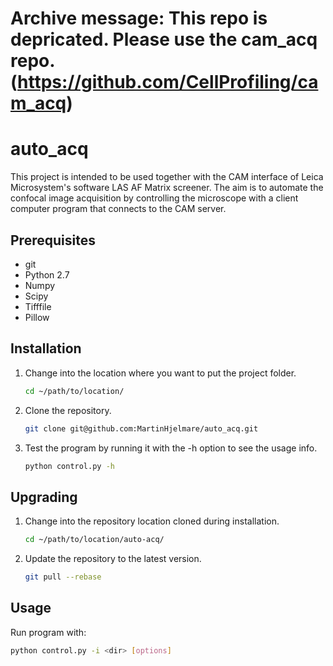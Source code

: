 Archive message: This repo is depricated. Please use the cam_acq repo. (https://github.com/CellProfiling/cam_acq)
========

auto_acq
========


This project is intended to be used together with the CAM interface of
Leica Microsystem's software LAS AF Matrix screener. The aim is to automate
the confocal image acquisition by controlling the microscope with a client
computer program that connects to the CAM server.

Prerequisites
-------------

- git
- Python 2.7
- Numpy
- Scipy
- Tifffile
- Pillow

Installation
------------

1. Change into the location where you want to put the project folder.

    ```bash
    cd ~/path/to/location/
    ```

2. Clone the repository.

    ```bash
    git clone git@github.com:MartinHjelmare/auto_acq.git
    ```

3. Test the program by running it with the -h option to see the usage info.

    ```bash
    python control.py -h
    ```

Upgrading
---------

1. Change into the repository location cloned during installation.

    ```bash
    cd ~/path/to/location/auto-acq/
    ```

2. Update the repository to the latest version.

    ```bash
    git pull --rebase
    ```

Usage
-----

Run program with:

```bash
python control.py -i <dir> [options]
```

[issues-image]: http://img.shields.io/github/issues/MartinHjelmare/auto_acq.svg
[issues]: https://github.com/MartinHjelmare/auto_acq/issues

[license-image]: http://img.shields.io/badge/license-GPLv3-blue.svg
[license]: https://www.gnu.org/copyleft/gpl.html
